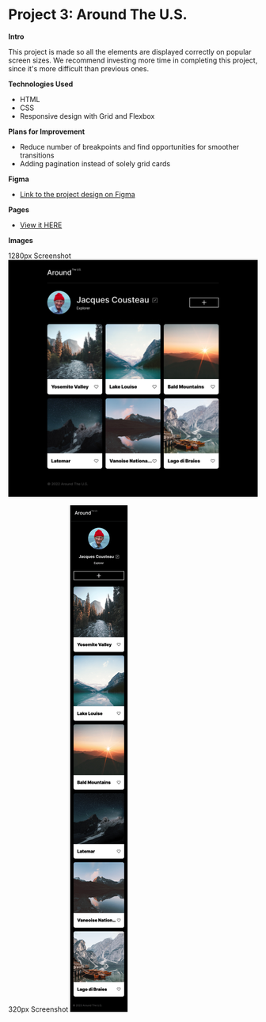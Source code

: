 # Project 3: Around The U.S.

**Intro**

This project is made so all the elements are displayed correctly on popular screen sizes. We recommend investing more time in completing this project, since it's more difficult than previous ones.

**Technologies Used**

- HTML
- CSS
- Responsive design with Grid and Flexbox

**Plans for Improvement**

- Reduce number of breakpoints and find opportunities for smoother transitions
- Adding pagination instead of solely grid cards

**Figma**

- [Link to the project design on Figma](https://www.figma.com/file/ii4xxsJ0ghevUOcssTlHZv/Sprint-3%3A-Around-the-US?node-id=0%3A1)

**Pages**

- [View it HERE](https://mgildenberg.github.io/se_project_aroundtheus/)

**Images**

1280px Screenshot
![1280px Resolution](images/1280px_resolution.png)

320px Screenshot
![320px Resolution](images/320px_resolution.png)
